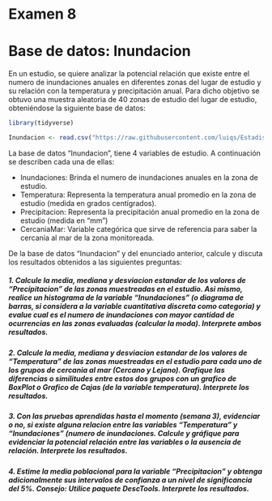 Examen 8
================

# Base de datos: Inundacion

En un estudio, se quiere analizar la potencial relación que existe entre
el numero de inundaciones anuales en diferentes zonas del lugar de
estudio y su relación con la temperatura y precipitación anual. Para
dicho objetivo se obtuvo una muestra aleatoria de 40 zonas de estudio
del lugar de estudio, obteniéndose la siguiente base de datos:

``` r
library(tidyverse)
```

``` r
Inundacion <- read.csv("https://raw.githubusercontent.com/luiqs/Estadistica-Aplicada/main/PDB/Inundacion.csv")
```

La base de datos “Inundacion”, tiene 4 variables de estudio. A
continuación se describen cada una de ellas:

-   Inundaciones: Brinda el numero de inundaciones anuales en la zona de
    estudio.
-   Temperatura: Representa la temperatura anual promedio en la zona de
    estudio (medida en grados centígrados).
-   Precipitacion: Representa la precipitación anual promedio en la zona
    de estudio (medida en “mm”)
-   CercaniaMar: Variable categórica que sirve de referencia para saber
    la cercanía al mar de la zona monitoreada.

De la base de datos “Inundacion” y del enunciado anterior, calcule y
discuta los resultados obtenidos a las siguientes preguntas:

##### 1. Calcule la media, mediana y desviacion estandar de los valores de “Precipitacion” de las zonas muestreadas en el estudio. Asi mismo, realice un histograma de la variable “Inundaciones” (o diagrama de barras, si considera a la variable cuantitativa discreta como categoria) y evalue cual es el numero de inundaciones con mayor cantidad de ocurrencias en las zonas evaluadas (calcular la moda). **Interprete ambos resultados**.

##### 2. Calcule la media, mediana y desviacion estandar de los valores de “Temperatura” de las zonas muestreadas en el estudio para cada uno de los grupos de cercania al mar (Cercano y Lejano). Grafique las diferencias o similitudes entre estos dos grupos con un grafico de BoxPlot o Grafico de Cajas (de la variable temperatura). **Interprete los resultados**.

##### 3. Con las pruebas aprendidas hasta el momento (semana 3), evidenciar o no, si existe alguna relacion entre las variables “Temperatura” y “Inundaciones” (numero de inundaciones. Calcule y gráfique para evidenciar la potencial relación entre las variables o la ausencia de relación. **Interprete los resultados**.

##### 4. Estime la media poblacional para la variable “Precipitacion” y obtenga adicionalmente sus intervalos de confianza a un nivel de significancia del 5%. Consejo: Utilice paquete DescTools. **Interprete los resultados**.
